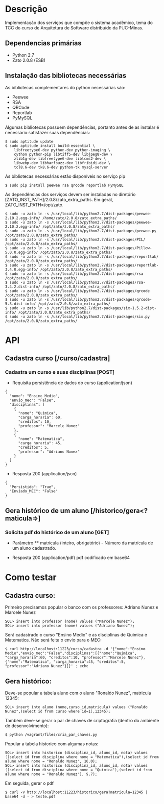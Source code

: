 # Descrição

Implementação dos serviços que compõe o sistema acadêmico, tema do TCC
do curso de Arquitetura de Software distribuído da PUC-Minas.

## Dependencias primárias
* Python 2.7
* Zato 2.0.8 (ESB)

## Instalação das bibliotecas necessárias
As bibliotecas complementares do python necessárias são:

* Peewee
* RSA
* QRCode
* Reportlab
* PyMySQL

Algumas bibliotecas possuem dependências, portanto antes de as instalar
é necessário satisfazer suas dependências:

```
$ sudo aptitude update
$ sudo aptitude install build-essential \
    libfreetype6-dev python-dev python-imaging \
    cython python-pip libtiff5-dev libjpeg8-dev \
    zlib1g-dev libfreetype6-dev liblcms2-dev \
    libwebp-dev libharfbuzz-dev libfribidi-dev \
    tcl8.6-dev tk8.6-dev python-tk mysql-server
```

As bibliotecas necessárias estão disponíveis no serviço pip
```
$ sudo pip install peewee rsa qrcode reportlab PyMySQL
```

As dependências dos serviços devem ser instaladas no diretório 
[ZATO_INST_PATH]/2.0.8/zato_extra_paths. Em geral, ZATO_INST_PATH=/opt/zato.

```
$ sudo -u zato ln -s /usr/local/lib/python2.7/dist-packages/peewee-2.10.2.egg-info/ /home/zato/2.0.8/zato_extra_paths/
$ sudo -u zato ln -s /usr/local/lib/python2.7/dist-packages/peewee-2.10.2.egg-info/ /opt/zato/2.0.8/zato_extra_paths/
$ sudo -u zato ln -s /usr/local/lib/python2.7/dist-packages/peewee.py /opt/zato/2.0.8/zato_extra_paths/
$ sudo -u zato ln -s /usr/local/lib/python2.7/dist-packages/PIL/ /opt/zato/2.0.8/zato_extra_paths/
$ sudo -u zato ln -s /usr/local/lib/python2.7/dist-packages/Pillow-5.0.0.egg-info/ /opt/zato/2.0.8/zato_extra_paths/
$ sudo -u zato ln -s /usr/local/lib/python2.7/dist-packages/reportlab/ /opt/zato/2.0.8/zato_extra_paths/
$ sudo -u zato ln -s /usr/local/lib/python2.7/dist-packages/reportlab-3.4.0.egg-info/ /opt/zato/2.0.8/zato_extra_paths/
$ sudo -u zato ln -s /usr/local/lib/python2.7/dist-packages/rsa /opt/zato/2.0.8/zato_extra_paths/
$ sudo -u zato ln -s /usr/local/lib/python2.7/dist-packages/rsa-3.4.2.dist-info/ /opt/zato/2.0.8/zato_extra_paths/
$ sudo -u zato ln -s /usr/local/lib/python2.7/dist-packages/qrcode /opt/zato/2.0.8/zato_extra_paths/
$ sudo -u zato ln -s /usr/local/lib/python2.7/dist-packages/qrcode-5.3.dist-info/ /opt/zato/2.0.8/zato_extra_paths/
$ sudo -u zato ln -s /usr/lib/python2.7/dist-packages/six-1.5.2-dist-info/ /opt/zato/2.0.8/zato_extra_paths/
$ sudo -u zato ln -s /usr/local/lib/python2.7/dist-packages/six.py /opt/zato/2.0.8/zato_extra_paths/
```

# API
## Cadastra curso [/curso/cadastra]
### Cadastra um curso e suas disciplinas [POST]
* Requisita persistência de dados do curso (application/json)
```
{
  "nome": "Ensino Medio",
  "envio_mec": "False",
  "disciplinas": [
    {
      "nome": "Quimica",
      "carga_horaria": 60,
      "creditos": 10,
      "professor": "Marcele Nunez"
    },
    {
      "nome": "Matematica",
      "carga_horaria": 45,
      "creditos": 5,
      "professor": "Adriano Nunez"
    }
  ]
}
```

* Resposta 200 (application/json)
```
{
  "Persistido": "True",
  "Enviado_MEC": "False"
}
```

## Gera histórico de um aluno [/historico/gera<?maticula=>]
### Solicita pdf do histórico de um aluno [GET]
* Parâmetro
** matricula (inteiro, obrigatório) - Número da matrícula de um aluno cadastrado.

* Resposta 200 (application/pdf) pdf codificado em base64

# Como testar
## Cadastra curso:
Primeiro precisamos popular o banco com os professores: Adriano Nunez e Marcele Nunez
```
SQL> insert into professor (nome) values ("Marcele Nunez");
SQL> insert into professor (nome) values ("Adriano Nunez");
```

Será cadastrado o curso "Ensino Medio" e as disciplinas de Quimica e Matematica. Não será feita o envio para o MEC:
```
$ curl http://localhost:11223/curso/cadastra -d '{"nome":"Ensino Medio","envio_mec":"False","disciplinas":[{"nome":"Quimica", "carga_horaria":60, "creditos":10, "professor":"Marcele Nunez"},{"nome":"Matematica", "carga_horaria":45, "creditos":5, "professor":"Adriano Nunez"}]}' ; echo
```

## Gera histórico:
Deve-se popular a tabela aluno com o aluno "Ronaldo Nunez", matricula 12345:
```
SQL> insert into aluno (nome,curso_id,matricula) values ("Ronaldo Nunez",(select id from curso where id=1),12345);
```

Também deve-se gerar o par de chaves de criptografia (dentro do ambiente de desenvolvimento):
```
$ python /vagrant/files/cria_par_chaves.py
```

Popular a tabela historico com algumas notas:
```
SQL> insert into historico (disciplina_id, aluno_id, nota) values ((select id from disciplina where nome = "Matematica"),(select id from aluno where nome = "Ronaldo Nunez", 10.0);
SQL> insert into historico (disciplina_id, aluno_id, nota) values ((select id from disciplina where nome = "Quimica"),(select id from aluno where nome = "Ronaldo Nunez"), 9.7);
```

Em seguida, gerar o pdf
```
$ curl -v http://localhost:11223/historico/gera?matricula=12345 | base64 -d - > teste.pdf
```

